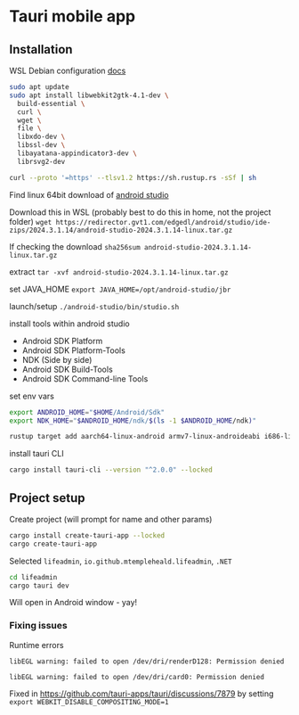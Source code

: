 # Tauri mobile app

## Installation

WSL Debian configuration [docs](https://v2.tauri.app/start/prerequisites)

```bash
sudo apt update
sudo apt install libwebkit2gtk-4.1-dev \
  build-essential \
  curl \
  wget \
  file \
  libxdo-dev \
  libssl-dev \
  libayatana-appindicator3-dev \
  librsvg2-dev
```

```bash
curl --proto '=https' --tlsv1.2 https://sh.rustup.rs -sSf | sh
```

Find linux 64bit download of [android studio](https://developer.android.com/studio)

Download this in WSL (probably best to do this in home, not the project folder)
`wget https://redirector.gvt1.com/edgedl/android/studio/ide-zips/2024.3.1.14/android-studio-2024.3.1.14-linux.tar.gz`

If checking the download
`sha256sum android-studio-2024.3.1.14-linux.tar.gz`

extract
`tar -xvf android-studio-2024.3.1.14-linux.tar.gz`

set JAVA_HOME
`export JAVA_HOME=/opt/android-studio/jbr`

launch/setup
`./android-studio/bin/studio.sh`

install tools within android studio
- Android SDK Platform
- Android SDK Platform-Tools
- NDK (Side by side)
- Android SDK Build-Tools
- Android SDK Command-line Tools

set env vars
```bash
export ANDROID_HOME="$HOME/Android/Sdk"
export NDK_HOME="$ANDROID_HOME/ndk/$(ls -1 $ANDROID_HOME/ndk)"
```

```bash
rustup target add aarch64-linux-android armv7-linux-androideabi i686-linux-android x86_64-linux-android
```

install tauri CLI
```bash
cargo install tauri-cli --version "^2.0.0" --locked
```

## Project setup

Create project (will prompt for name and other params)
```bash
cargo install create-tauri-app --locked
cargo create-tauri-app
```

Selected `lifeadmin`, `io.github.mtempleheald.lifeadmin`, `.NET`

```bash
cd lifeadmin
cargo tauri dev
```

Will open in Android window - yay!

### Fixing issues

Runtime errors
```
libEGL warning: failed to open /dev/dri/renderD128: Permission denied

libEGL warning: failed to open /dev/dri/card0: Permission denied
```

Fixed in https://github.com/tauri-apps/tauri/discussions/7879 by setting
`export WEBKIT_DISABLE_COMPOSITING_MODE=1`
